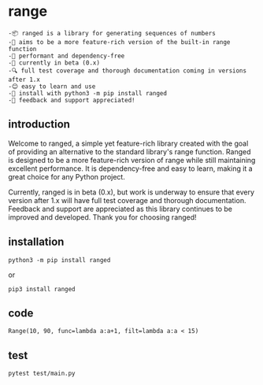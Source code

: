 # range

    -📦 ranged is a library for generating sequences of numbers
    -🚀 aims to be a more feature-rich version of the built-in range function
    -💪 performant and dependency-free
    -🧪 currently in beta (0.x)
    -🔍 full test coverage and thorough documentation coming in versions after 1.x
    -😊 easy to learn and use
    -💾 install with python3 -m pip install ranged
    -🙏 feedback and support appreciated!

## introduction

Welcome to ranged, a simple yet feature-rich library created with the goal of providing an alternative to the standard library's range function. Ranged is designed to be a more feature-rich version of range while still maintaining excellent performance. It is dependency-free and easy to learn, making it a great choice for any Python project.

Currently, ranged is in beta (0.x), but work is underway to ensure that every version after 1.x will have full test coverage and thorough documentation. Feedback and support are appreciated as this library continues to be improved and developed. Thank you for choosing ranged!

## installation

`python3 -m pip install ranged`

or

`pip3 install ranged`

## code

```
Range(10, 90, func=lambda a:a+1, filt=lambda a:a < 15)
```

## test

```
pytest test/main.py
```
